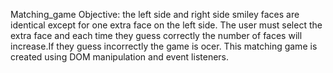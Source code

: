 Matching_game
Objective: the left side and right side smiley faces are identical except for one extra face on the left side. The user must select the extra face and each time they guess correctly the number of faces will increase.If they guess incorrectly the game is ocer.
This matching game is created using DOM manipulation and event listeners.

